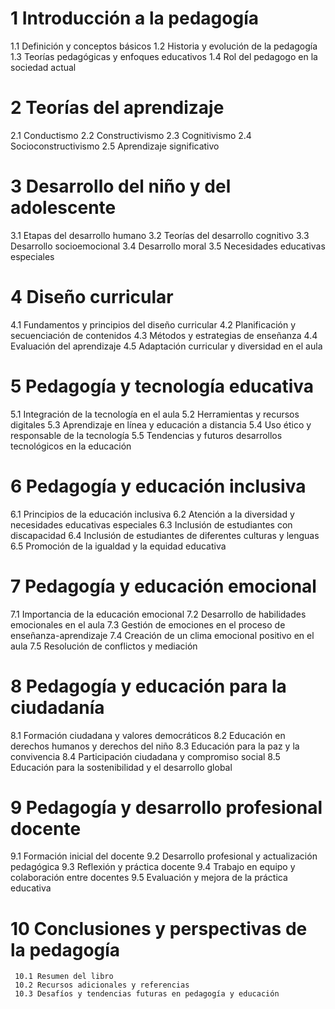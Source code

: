 # 1 Introducción a la pedagogía
   1.1 Definición y conceptos básicos
   1.2 Historia y evolución de la pedagogía
   1.3 Teorías pedagógicas y enfoques educativos
   1.4 Rol del pedagogo en la sociedad actual

# 2 Teorías del aprendizaje
   2.1 Conductismo
   2.2 Constructivismo
   2.3 Cognitivismo
   2.4 Socioconstructivismo
   2.5 Aprendizaje significativo

# 3 Desarrollo del niño y del adolescente
   3.1 Etapas del desarrollo humano
   3.2 Teorías del desarrollo cognitivo
   3.3 Desarrollo socioemocional
   3.4 Desarrollo moral
   3.5 Necesidades educativas especiales

# 4 Diseño curricular
   4.1 Fundamentos y principios del diseño curricular
   4.2 Planificación y secuenciación de contenidos
   4.3 Métodos y estrategias de enseñanza
   4.4 Evaluación del aprendizaje
   4.5 Adaptación curricular y diversidad en el aula

# 5 Pedagogía y tecnología educativa
   5.1 Integración de la tecnología en el aula
   5.2 Herramientas y recursos digitales
   5.3 Aprendizaje en línea y educación a distancia
   5.4 Uso ético y responsable de la tecnología
    5.5 Tendencias y futuros desarrollos tecnológicos en la educación

# 6 Pedagogía y educación inclusiva
   6.1 Principios de la educación inclusiva
   6.2 Atención a la diversidad y necesidades educativas especiales
   6.3 Inclusión de estudiantes con discapacidad
   6.4 Inclusión de estudiantes de diferentes culturas y lenguas
   6.5 Promoción de la igualdad y la equidad educativa

# 7 Pedagogía y educación emocional
   7.1 Importancia de la educación emocional
   7.2 Desarrollo de habilidades emocionales en el aula
   7.3 Gestión de emociones en el proceso de enseñanza-aprendizaje
   7.4 Creación de un clima emocional positivo en el aula
   7.5 Resolución de conflictos y mediación

# 8 Pedagogía y educación para la ciudadanía
   8.1 Formación ciudadana y valores democráticos
   8.2 Educación en derechos humanos y derechos del niño
   8.3 Educación para la paz y la convivencia
   8.4 Participación ciudadana y compromiso social
   8.5 Educación para la sostenibilidad y el desarrollo global

# 9 Pedagogía y desarrollo profesional docente
   9.1 Formación inicial del docente
   9.2 Desarrollo profesional y actualización pedagógica
   9.3 Reflexión y práctica docente
   9.4 Trabajo en equipo y colaboración entre docentes
   9.5 Evaluación y mejora de la práctica educativa

# 10 Conclusiones y perspectivas de la pedagogía
     10.1 Resumen del libro
     10.2 Recursos adicionales y referencias
     10.3 Desafíos y tendencias futuras en pedagogía y educación
